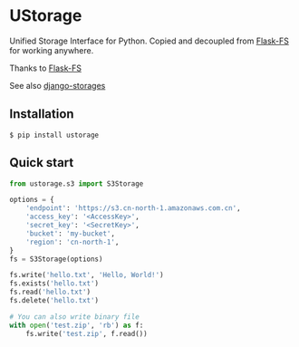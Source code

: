 UStorage
========

Unified Storage Interface for Python.
Copied and decoupled from [Flask-FS](https://github.com/noirbizarre/flask-fs) for working anywhere.

Thanks to [Flask-FS](https://github.com/noirbizarre/flask-fs)

See also [django-storages](https://github.com/jschneier/django-storages)

## Installation

```
$ pip install ustorage
```

## Quick start

```python
from ustorage.s3 import S3Storage

options = {
    'endpoint': 'https://s3.cn-north-1.amazonaws.com.cn',
    'access_key': '<AccessKey>',
    'secret_key': '<SecretKey>',
    'bucket': 'my-bucket',
    'region': 'cn-north-1',
}
fs = S3Storage(options)

fs.write('hello.txt', 'Hello, World!')
fs.exists('hello.txt')
fs.read('hello.txt')
fs.delete('hello.txt')

# You can also write binary file
with open('test.zip', 'rb') as f:
    fs.write('test.zip', f.read())
```
